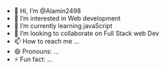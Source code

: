 - 👋 Hi, I’m @Alamin2498
- 👀 I’m interested in Web development
- 🌱 I’m currently learning javaScript
- 💞️ I’m looking to collaborate on Full Stack web Dev
- 📫 How to reach me ...
- 😄 Pronouns: ...
- ⚡ Fun fact: ...

<!---
Alamin2498/Alamin2498 is a ✨ special ✨ repository because its `README.md` (this file) appears on your GitHub profile.
You can click the Preview link to take a look at your changes.
--->
